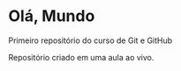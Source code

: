 # Olá, Mundo
 Primeiro  repositório do curso de Git e GitHub

 Repositório criado em uma aula ao vivo.
